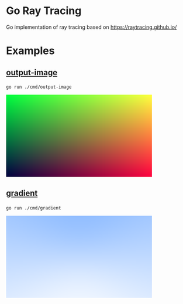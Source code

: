 # Go Ray Tracing

Go implementation of ray tracing based on https://raytracing.github.io/

# Examples

## [output-image](/cmd/output-image/main.go)

`go run ./cmd/output-image`

![output-image.png](/assets/output-image.png)

## [gradient](/cmd/gradient/main.go)

`go run ./cmd/gradient`

![gradient.png](/assets/gradient.png)

